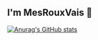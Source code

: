 ## I'm MesRouxVais 👋

[![Anurag's GitHub stats](https://github-readme-stats.vercel.app/api?username=MesRouxVais)](https://github.com/anuraghazra/github-readme-stats)
<!--
**MesRouxVais/MesRouxVais** is a ✨ _special_ ✨ repository because its `README.md` (this file) appears on your GitHub profile.

Here are some ideas to get you started:

- 🔭 I’m currently working on ...
- 🌱 I’m currently learning ...
- 👯 I’m looking to collaborate on ...
- 🤔 I’m looking for help with ...
- 💬 Ask me about ...
- 📫 How to reach me: ...
- 😄 Pronouns: ...
- ⚡ Fun fact: ...
-->
